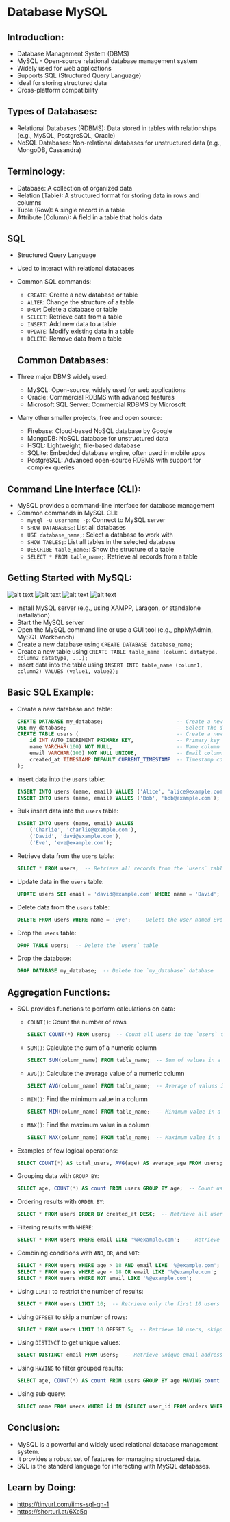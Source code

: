 # Database MySQL

## Introduction:

- Database Management System (DBMS)
- MySQL - Open-source relational database management system
- Widely used for web applications
- Supports SQL (Structured Query Language)
- Ideal for storing structured data
- Cross-platform compatibility

## Types of Databases:

- Relational Databases (RDBMS): Data stored in tables with relationships (e.g., MySQL, PostgreSQL, Oracle)
- NoSQL Databases: Non-relational databases for unstructured data (e.g., MongoDB, Cassandra)

## Terminology:

- Database: A collection of organized data
- Relation (Table): A structured format for storing data in rows and columns
- Tuple (Row): A single record in a table
- Attribute (Column): A field in a table that holds data

## SQL

- Structured Query Language
- Used to interact with relational databases
- Common SQL commands:

  - `CREATE`: Create a new database or table
  - `ALTER`: Change the structure of a table
  - `DROP`: Delete a database or table
  - `SELECT`: Retrieve data from a table
  - `INSERT`: Add new data to a table
  - `UPDATE`: Modify existing data in a table
  - `DELETE`: Remove data from a table

  ## Common Databases:

- Three major DBMS widely used:

  - MySQL: Open-source, widely used for web applications
  - Oracle: Commercial RDBMS with advanced features
  - Microsoft SQL Server: Commercial RDBMS by Microsoft

- Many other smaller projects, free and open source:
  - Firebase: Cloud-based NoSQL database by Google
  - MongoDB: NoSQL database for unstructured data
  - HSQL: Lightweight, file-based database
  - SQLite: Embedded database engine, often used in mobile apps
  - PostgreSQL: Advanced open-source RDBMS with support for complex queries

## Command Line Interface (CLI):

- MySQL provides a command-line interface for database management
- Common commands in MySQL CLI:
  - `mysql -u username -p`: Connect to MySQL server
  - `SHOW DATABASES;`: List all databases
  - `USE database_name;`: Select a database to work with
  - `SHOW TABLES;`: List all tables in the selected database
  - `DESCRIBE table_name;`: Show the structure of a table
  - `SELECT * FROM table_name;`: Retrieve all records from a table

## Getting Started with MySQL:

![alt text](images/image1.png)
![alt text](images/image2.png)
![alt text](images/image3.png)
![alt text](images/image4.png)

- Install MySQL server (e.g., using XAMPP, Laragon, or standalone installation)
- Start the MySQL server
- Open the MySQL command line or use a GUI tool (e.g., phpMyAdmin, MySQL Workbench)
- Create a new database using `CREATE DATABASE database_name;`
- Create a new table using `CREATE TABLE table_name (column1 datatype, column2 datatype, ...);`
- Insert data into the table using `INSERT INTO table_name (column1, column2) VALUES (value1, value2);`

## Basic SQL Example:

- Create a new database and table:

  ```sql
  CREATE DATABASE my_database;                        -- Create a new database
  USE my_database;                                    -- Select the database to use
  CREATE TABLE users (                                -- Create a new table `users`
      id INT AUTO_INCREMENT PRIMARY KEY,              -- Primary key for the table
      name VARCHAR(100) NOT NULL,                     -- Name column with a maximum length of 100 characters
      email VARCHAR(100) NOT NULL UNIQUE,             -- Email column with a maximum length of 100 characters, must be unique
      created_at TIMESTAMP DEFAULT CURRENT_TIMESTAMP  -- Timestamp column with default value as current time
  );
  ```

- Insert data into the `users` table:

  ```sql
  INSERT INTO users (name, email) VALUES ('Alice', 'alice@example.com');  -- Insert a new user
  INSERT INTO users (name, email) VALUES ('Bob', 'bob@example.com');      -- Insert another user
  ```

- Bulk insert data into the `users` table:

  ```sql
  INSERT INTO users (name, email) VALUES
      ('Charlie', 'charlie@example.com'),
      ('David', 'davi@example.com'),
      ('Eve', 'eve@example.com');
  ```

- Retrieve data from the `users` table:

  ```sql
  SELECT * FROM users;  -- Retrieve all records from the `users` table
  ```

- Update data in the `users` table:

  ```sql
  UPDATE users SET email = 'david@example.com' WHERE name = 'David';  -- Update David's email
  ```

- Delete data from the `users` table:

  ```sql
  DELETE FROM users WHERE name = 'Eve';  -- Delete the user named Eve
  ```

- Drop the `users` table:

  ```sql
  DROP TABLE users;  -- Delete the `users` table
  ```

- Drop the database:

  ```sql
  DROP DATABASE my_database;  -- Delete the `my_database` database
  ```

## Aggregation Functions:

- SQL provides functions to perform calculations on data:

  - `COUNT()`: Count the number of rows
    ```sql
    SELECT COUNT(*) FROM users;  -- Count all users in the `users` table
    ```
  - `SUM()`: Calculate the sum of a numeric column
    ```sql
    SELECT SUM(column_name) FROM table_name;  -- Sum of values in a numeric column
    ```
  - `AVG()`: Calculate the average value of a numeric column
    ```sql
    SELECT AVG(column_name) FROM table_name;  -- Average of values in a numeric column
    ```
  - `MIN()`: Find the minimum value in a column
    ```sql
    SELECT MIN(column_name) FROM table_name;  -- Minimum value in a column
    ```
  - `MAX()`: Find the maximum value in a column
    ```sql
    SELECT MAX(column_name) FROM table_name;  -- Maximum value in a column
    ```

- Examples of few logical operations:

  ```sql
  SELECT COUNT(*) AS total_users, AVG(age) AS average_age FROM users;  -- Count total users and calculate average age
  ```

- Grouping data with `GROUP BY`:

  ```sql
  SELECT age, COUNT(*) AS count FROM users GROUP BY age;  -- Count users by age
  ```

- Ordering results with `ORDER BY`:

  ```sql
  SELECT * FROM users ORDER BY created_at DESC;  -- Retrieve all users ordered by creation date (newest first)
  ```

- Filtering results with `WHERE`:

  ```sql
  SELECT * FROM users WHERE email LIKE '%@example.com';  -- Retrieve users with emails ending in '@example.com'
  ```

- Combining conditions with `AND`, `OR`, and `NOT`:

  ```sql
  SELECT * FROM users WHERE age > 18 AND email LIKE '%@example.com';  -- Retrieve users older than 18 with specific email domain
  SELECT * FROM users WHERE age < 18 OR email LIKE '%@example.com';   -- Retrieve users younger than 18 or with specific email domain
  SELECT * FROM users WHERE NOT email LIKE '%@example.com';           -- Retrieve users whose emails do not end with '@example.com'
  ```

- Using `LIMIT` to restrict the number of results:

  ```sql
  SELECT * FROM users LIMIT 10;  -- Retrieve only the first 10 users
  ```

- Using `OFFSET` to skip a number of rows:

  ```sql
  SELECT * FROM users LIMIT 10 OFFSET 5;  -- Retrieve 10 users, skipping the first 5
  ```

- Using `DISTINCT` to get unique values:

  ```sql
  SELECT DISTINCT email FROM users;  -- Retrieve unique email addresses from the `users` table
  ```

- Using `HAVING` to filter grouped results:

  ```sql
  SELECT age, COUNT(*) AS count FROM users GROUP BY age HAVING count > 1;  -- Retrieve ages with more than one user
  ```

- Using sub query:

  ```sql
  SELECT name FROM users WHERE id IN (SELECT user_id FROM orders WHERE amount > 100);  -- Retrieve names of users with orders over $100
  ```

## Conclusion:

- MySQL is a powerful and widely used relational database management system.
- It provides a robust set of features for managing structured data.
- SQL is the standard language for interacting with MySQL databases.

## Learn by Doing:

- https://tinyurl.com/iims-sql-qn-1
- https://shorturl.at/6Xc5q

